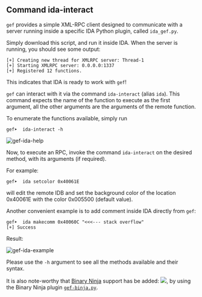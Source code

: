 ## Command ida-interact

`gef` provides a simple XML-RPC client designed to communicate with a server
running inside a specific IDA Python plugin, called `ida_gef.py`.

Simply download this script, and run it inside IDA. When the server is running,
you should see some output:

```text
[+] Creating new thread for XMLRPC server: Thread-1
[+] Starting XMLRPC server: 0.0.0.0:1337
[+] Registered 12 functions.
```

This indicates that IDA is ready to work with `gef`!

`gef` can interact with it via the command `ida-interact` (alias `ida`). This
command expects the name of the function to execute as the first argument, all the
other arguments are the arguments of the remote function.

To enumerate the functions available, simply run
```text
gef➤  ida-interact -h
```
![gef-ida-help](https://i.imgur.com/JFNBfjY.png)

Now, to execute an RPC, invoke the command `ida-interact` on the desired method,
with its arguments (if required).

For example:
```text
gef➤  ida setcolor 0x40061E
```
will edit the remote IDB and set the background color of the location 0x40061E
with the color 0x005500 (default value).

Another convenient example is to add comment inside IDA directly from `gef`:
```text
gef➤  ida makecomm 0x40060C "<<<--- stack overflow"
[+] Success
```

Result:

![gef-ida-example](https://i.imgur.com/jZ2eWG4.png)

Please use the `-h` argument to see all the methods available and their syntax.

It is also note-worthy that [Binary Ninja](https://binary.ninja) support has be added:
![](https://pbs.twimg.com/media/CzSso9bUAAArL1f.jpg:large), by using the
Binary Ninja plugin [`gef-binja.py`](https://github.com/hugsy/gef-binja).
